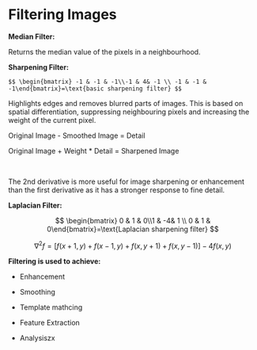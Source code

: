 # Filtering Images
**Median Filter:**

Returns the median value of the pixels in a neighbourhood. 

**Sharpening Filter:**

	$$ \begin{bmatrix} -1 & -1 & -1\\-1 & 4& -1 \\ -1 & -1 & -1\end{bmatrix}=\text{basic sharpening filter} $$

Highlights edges and removes blurred parts of images. This is based on spatial differentiation, suppressing neighbouring pixels and increasing the weight of the current pixel.

Original Image - Smoothed Image = Detail

Original Image + Weight * Detail = Sharpened Image

<br/>

The 2nd derivative is more useful for image sharpening or enhancement than the first derivative as it has a stronger response to fine detail.

**Laplacian Filter:**

$$ \begin{bmatrix} 0 & 1 & 0\\1 & -4& 1 \\ 0 & 1 & 0\end{bmatrix}=\text{Laplacian sharpening filter} $$

$$ \nabla^2f=[f(x+1,y)+f(x-1,y)+f(x, y+1)+f(x,y-1)]-4f(x,y) $$

**Filtering is used to achieve:**

- Enhancement

- Smoothing

- Template mathcing

- Feature Extraction

- Analysiszx

